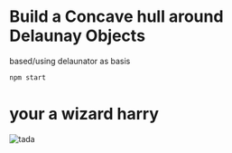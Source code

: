 # Build a Concave hull around Delaunay Objects
based/using delaunator as basis

```bash
npm start
```

# your a wizard harry
![tada](https://i.redd.it/qc8idcyojj231.jpg)
